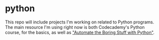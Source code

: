 # python

This repo will include projects I'm working on related to Python programs. The main resource I'm using right now is both Codecademy's Python course, for the basics, as well as ["Automate the Boring Stuff with Python"](http://www.amazon.com/Automate-Boring-Stuff-Python-Programming/dp/1593275994?tag=duckduckgo-d-20).
